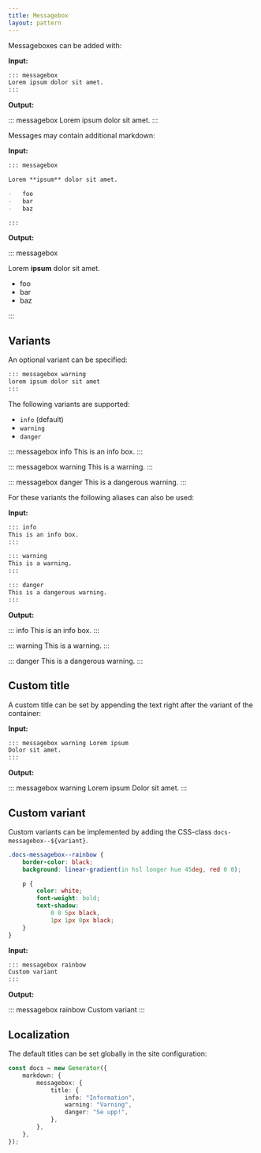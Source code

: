 ```yaml
---
title: Messagebox
layout: pattern
---
```


Messageboxes can be added with:

**Input:**

```md
::: messagebox
Lorem ipsum dolor sit amet.
:::
```

**Output:**

::: messagebox
Lorem ipsum dolor sit amet.
:::

Messages may contain additional markdown:

**Input:**

```md
::: messagebox

Lorem **ipsum** dolor sit amet.

-   foo
-   bar
-   baz

:::
```

**Output:**

::: messagebox

Lorem **ipsum** dolor sit amet.

-   foo
-   bar
-   baz

:::

## Variants

An optional variant can be specified:

```md
::: messagebox warning
lorem ipsum dolor sit amet
:::
```

The following variants are supported:

-   `info` (default)
-   `warning`
-   `danger`

::: messagebox info
This is an info box.
:::

::: messagebox warning
This is a warning.
:::

::: messagebox danger
This is a dangerous warning.
:::

For these variants the following aliases can also be used:

**Input:**

```md
::: info
This is an info box.
:::

::: warning
This is a warning.
:::

::: danger
This is a dangerous warning.
:::
```

**Output:**

::: info
This is an info box.
:::

::: warning
This is a warning.
:::

::: danger
This is a dangerous warning.
:::

## Custom title

A custom title can be set by appending the text right after the variant of the container:

**Input:**

```md
::: messagebox warning Lorem ipsum
Dolor sit amet.
:::
```

**Output:**

::: messagebox warning Lorem ipsum
Dolor sit amet.
:::

## Custom variant

Custom variants can be implemented by adding the CSS-class `docs-messagebox--${variant}`.

```css
.docs-messagebox--rainbow {
    border-color: black;
    background: linear-gradient(in hsl longer hue 45deg, red 0 0);

    p {
        color: white;
        font-weight: bold;
        text-shadow:
            0 0 5px black,
            1px 1px 0px black;
    }
}
```

**Input:**

```md
::: messagebox rainbow
Custom variant
:::
```

<style>
.docs-messagebox--rainbow {
    border-color: black;
    background: linear-gradient(in hsl longer hue 45deg, red 0 0);

    p {
        color: white;
        font-weight: bold;
        text-shadow:
            0 0 5px black,
            1px 1px 0px black;
    }
}
</style>

**Output:**

::: messagebox rainbow
Custom variant
:::

## Localization

The default titles can be set globally in the site configuration:

```ts
const docs = new Generator({
    markdown: {
        messagebox: {
            title: {
                info: "Information",
                warning: "Varning",
                danger: "Se upp!",
            },
        },
    },
});
```
